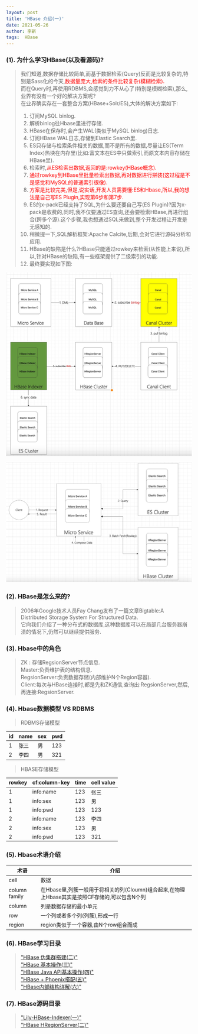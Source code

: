 ```yaml
---
layout: post
title: 'HBase 介绍(一)'
date: 2021-05-26
author: 李新
tags:  HBase
---
```


### (1). 为什么学习HBase(以及看源码)?
> 我们知道,数据存储比较简单,而基于数据检索(Query)反而是比较复杂的,特别是Sass化的今天,<font color='red'>数据量庞大,检索的条件比较复杂(模糊检索).</font>  
> 而在Query时,再使用RDBMS,会感觉到力不从心了(特别是模糊检索),那么,业界有没有一个好的解决方案呢?  
> 在业界确实存在一套整合方案(HBase+Solr/ES),大体的解决方案如下:   
> 1. 订阅MySQL binlog.  
> 2. 解析binlog往Hbase里进行存储.    
> 3. HBase在保存时,会产生WAL(类似于MySQL binlog)日志.     
> 4. 订阅HBase WAL日志,存储到Elastic Search里.   
> 5. ES只存储与检索条件相关的数据,而不是所有的数据,尽量让ES(Term Index)热块在内存里(比如:富文本在ES中只做索引,而原文本内容存储在HBase里).  
> 6. 检索时,<font color='red'>从ES检索出数据,返回的是:rowkey(HBase概念).</font>  
> 7. <font color='red'>通过rowkey到HBase里批量检索出数据,再对数据进行拼装(这过程是不是感觉和MySQL的普通索引很像).</font>  
> 8. <font color='red'>方案是比较完美,但是,说实话,开发人员需要懂:ES和Hbase,所以,我的想法是自己写ES Plugin,实现第6步和第7步.</font>  
> 9. ES的x-pack已经支持了SQL,为什么要还要自己写(ES Plugin)?因为x-pack是收费的,同时,我不仅要通过ES查询,还会要检索HBase,再进行组合(跨多个源).这个步骤,我也想通过SQL来做到,整个开发过程让开发是无感知的.    
> 10. 稍微提一下,SQL解析框架:Apache Calcite,后期,会对它进行源码分析和应用.    
> 11. HBase的缺陷是什么?HBase只能通过rowkey来检索(从性能上来说),所以,针对HBase的缺陷,有一些框架提供了二级索引的功能.  
> 12. 最终要实现如下图:   

!["MySQL-HBase-ES-Writer"](/assets/hbase/imgs/MySQL-HBase-ES-Writer.jpg)

!["MySQL-HBase-ES-Query"](/assets/hbase/imgs/ES-HBase-Query.png)

### (2). HBase是怎么来的?
> 2006年Google技术人员Fay Chang发布了一篇文章Bigtable:A Distributed Storage System For Structured Data.  
> 它向我们介绍了一种分布式的数据库,这种数据库可以在局部几台服务器崩溃的情况下,仍然可以继续提供服务.  

### (3). Hbase中的角色
> ZK : 存储RegsionServer节点信息.   
> Master:负责维护表的结构信息.   
> RegsionServer:负责数据存储(内部维护N个Region容器).   
> Client:每次与HBase连接时,都是先和ZK通信,查询出:RegsionServer,然后,再连接:RegsionServer.   

### (4). Hbase数据模型 VS RDBMS

> RDBMS存储模型

|  id    | name  | sex  | pwd  |
|  ----  | ----  |----  |----  |
|  1     | 张三   | 男   | 123  |
|  2     | 李四   | 男   | 321  |


> HBASE存储模型   

|  rowkey    | cf:column-key  | time  | cell value  |
|  ----      | ----           |----   |----         |
|  1         | info:name      | 123   | 张三        |
|  1         | info:sex       | 123   | 男          |
|  1         | info:pwd       | 123   | 123         |
|  2         | info:name      | 123   | 李四         |
|  2         | info:sex       | 123   | 男           |
|  2         | info:pwd       | 123   | 321         |

### (5). Hbase术语介绍

|  术语                   |   介绍                                                     |
|  ----                  | ----                                                       |
|  cell                  |   数据                                                      |
|  column family         |   在Hbase里,列簇一般用于将相关的列(Cloumn)组合起来,在物理上Hbase其实是按照CF存储的,可以包含N个列      |
|  column                |   列是数据存储的最小单元                                       |
|  row                   |   一个列或者多个列(列簇),形成一行                               |
|  region                |   region类似于一个容器,由N个row组合而成                         |

### (6). HBase学习目录
> ["HBase 伪集群搭建(二)"](/2021/04/06/HBase-Cluster.html)     
> ["HBase 基本操作(三)"](/2021/04/06/HBase-Command.html)    
> ["HBase Java API基本操作(四)"](/2021/04/06/HBase-Api.html)    
> ["HBase + Phoenix搭配(五)"](/2021/04/06/HBase-Phoenix.html)    
> ["HBase内部结构详解(六)"](/2021/04/06/HBase-Architecture.html)    

### (7). HBase源码目录
> ["Lily-HBase-Indexer(一)"](/2021/04/06/Lily-HBase-Indexer.html)    
> ["HBase HRegionServer(二)"](/2021/04/06/HBase-HRegionServer.html)    